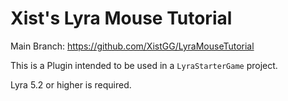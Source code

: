 # Xist's Lyra Mouse Tutorial

Main Branch: https://github.com/XistGG/LyraMouseTutorial

This is a Plugin intended to be used in a `LyraStarterGame` project.

Lyra 5.2 or higher is required.
